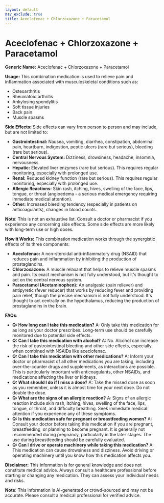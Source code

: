 ```yaml
---
layout: default
nav_exclude: true
title: Aceclofenac + Chlorzoxazone + Paracetamol
---
```


# Aceclofenac + Chlorzoxazone + Paracetamol

**Generic Name:** Aceclofenac + Chlorzoxazone + Paracetamol

**Usage:** This combination medication is used to relieve pain and inflammation associated with musculoskeletal conditions such as:

* Osteoarthritis
* Rheumatoid arthritis
* Ankylosing spondylitis
* Soft tissue injuries
* Back pain
* Muscle spasms


**Side Effects:**  Side effects can vary from person to person and may include, but are not limited to:

* **Gastrointestinal:** Nausea, vomiting, diarrhea, constipation, abdominal pain, heartburn, indigestion, peptic ulcers (rare but serious), bleeding (rare but serious).
* **Central Nervous System:** Dizziness, drowsiness, headache, insomnia, nervousness.
* **Hepatic:** Elevated liver enzymes (rare but serious).  This requires regular monitoring, especially with prolonged use.
* **Renal:** Reduced kidney function (rare but serious). This requires regular monitoring, especially with prolonged use.
* **Allergic Reactions:** Skin rash, itching, hives, swelling of the face, lips, tongue, or throat (angioedema - a serious medical emergency requiring immediate medical attention).
* **Other:** Increased bleeding tendency (especially in patients on anticoagulants), changes in blood counts.

**Note:** This is not an exhaustive list.  Consult a doctor or pharmacist if you experience any concerning side effects.  Some side effects are more likely with long-term use or high doses.


**How it Works:** This combination medication works through the synergistic effects of its three components:

* **Aceclofenac:** A non-steroidal anti-inflammatory drug (NSAID) that reduces pain and inflammation by inhibiting the production of prostaglandins.
* **Chlorzoxazone:** A muscle relaxant that helps to relieve muscle spasms and pain.  Its exact mechanism is not fully understood, but it's thought to act on the central nervous system.
* **Paracetamol (Acetaminophen):** An analgesic (pain reliever) and antipyretic (fever reducer) that works by reducing fever and providing pain relief, though the precise mechanism is not fully understood. It's thought to act centrally on the hypothalamus, reducing the production of prostaglandins in the brain.


**FAQs:**

* **Q: How long can I take this medication?** A:  Only take this medication for as long as your doctor prescribes.  Long-term use should be carefully monitored due to potential side effects.
* **Q: Can I take this medication with alcohol?** A:  No. Alcohol can increase the risk of gastrointestinal bleeding and other side effects, especially when combined with NSAIDs like aceclofenac.
* **Q: Can I take this medication with other medications?** A:  Inform your doctor or pharmacist of all other medications you are taking, including over-the-counter drugs and supplements, as interactions are possible.  This is particularly important with anticoagulants, other NSAIDs, and medications affecting the liver or kidneys.
* **Q: What should I do if I miss a dose?** A:  Take the missed dose as soon as you remember, unless it is almost time for your next dose.  Do not double the dose.
* **Q: What are the signs of an allergic reaction?** A:  Signs of an allergic reaction include skin rash, itching, hives, swelling of the face, lips, tongue, or throat, and difficulty breathing.  Seek immediate medical attention if you experience any of these symptoms.
* **Q: Is this medication safe for pregnant or breastfeeding women?** A:  Consult your doctor before taking this medication if you are pregnant, breastfeeding, or planning to become pregnant.  It is generally not recommended during pregnancy, particularly in the later stages.  The use during breastfeeding should be carefully evaluated.
* **Q: Can I drive or operate machinery while taking this medication?** A: This medication can cause drowsiness and dizziness. Avoid driving or operating machinery until you know how this medication affects you.


**Disclaimer:** This information is for general knowledge and does not constitute medical advice.  Always consult a healthcare professional before starting or changing any medication.  They can assess your individual needs and risks.


**Note:** This information is AI-generated or crowd-sourced and may not be accurate. Please consult a medical professional for verified advice.